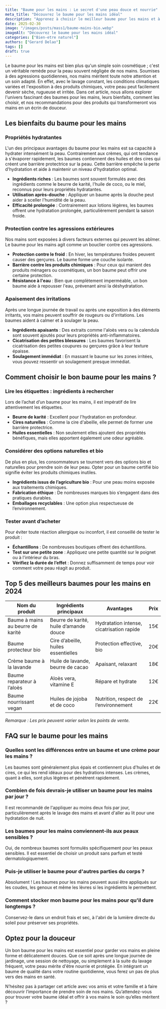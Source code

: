 ```yaml
---
title: "Baume pour les mains : Le secret d'une peau douce et nourrie"
meta_title: "Découvrez le baume pour les mains idéal"
description: "Apprenez à choisir le meilleur baume pour les mains et à profiter de ses bienfaits pour une peau nourrie et douce."
date: 2025-02-30
image: "/images/posts/mass1/baume-mains-bio.webp"
imageAlt: "Découvrez le baume pour les mains idéal"
categories: ["Bien-etre naturel"]
authors: ["Gerard Delao"]
tags: []
draft: true
---
```


Le baume pour les mains est bien plus qu'un simple soin cosmétique ; c'est un véritable remède pour la peau souvent négligée de nos mains. Soumises à des agressions quotidiennes, nos mains méritent toute notre attention et un soin adapté. En effet, avec le lavage constant, les conditions climatiques variées et l'exposition à des produits chimiques, votre peau peut facilement devenir sèche, rugueuse et irritée. Dans cet article, nous allons explorer l'univers fascinant des baumes pour les mains, leurs bienfaits, comment les choisir, et nos recommandations pour des produits qui transformeront vos mains en un écrin de douceur.

## Les bienfaits du baume pour les mains

### Propriétés hydratantes

L'un des principaux avantages du baume pour les mains est sa capacité à hydrater intensément la peau. Contrairement aux crèmes, qui ont tendance à s'évaporer rapidement, les baumes contiennent des huiles et des cires qui créent une barrière protectrice sur la peau. Cette barrière empêche la perte d'hydratation et aide à maintenir un niveau d'hydratation optimal.

- **Ingrédients riches** : Les baumes sont souvent formulés avec des ingrédients comme le beurre de karité, l'huile de coco, ou le miel, reconnus pour leurs propriétés hydratantes.
- **Utilisation après-douche** : Appliquer un baume après la douche peut aider à sceller l'humidité de la peau.
- **Efficacité prolongée** : Contrairement aux lotions légères, les baumes offrent une hydratation prolongée, particulièrement pendant la saison froide.

### Protection contre les agressions extérieures

Nos mains sont exposées à divers facteurs externes qui peuvent les abîmer. Le baume pour les mains agit comme un bouclier contre ces agressions.

- **Protection contre le froid** : En hiver, les températures froides peuvent causer des gerçures. Le baume forme une couche isolante.
- **Barrière contre les produits chimiques** : Pour ceux qui manient des produits ménagers ou cosmétiques, un bon baume peut offrir une certaine protection.
- **Résistance à l'eau** : Bien que complètement imperméable, un bon baume aide à repousser l'eau, prévenant ainsi la déshydratation.

### Apaisement des irritations

Après une longue journée de travail ou après une exposition à des éléments irritants, vos mains peuvent souffrir de rougeurs ou d'irritations. Les baumes aident à calmer et à soulager la peau.

- **Ingrédients apaisants** : Des extraits comme l'aloès vera ou la calendula sont souvent ajoutés pour leurs propriétés anti-inflammatoires.
- **Cicatrisation des petites blessures** : Les baumes favorisent la cicatrisation des petites coupures ou gerçures grâce à leur texture épaisse.
- **Soulagement immédiat** : En massant le baume sur les zones irritées, vous pouvez ressentir un soulagement presque immédiat.

## Comment choisir le bon baume pour les mains ?

### Lire les étiquettes : ingrédients à rechercher

Lors de l’achat d’un baume pour les mains, il est impératif de lire attentivement les étiquettes.

- **Beurre de karité** : Excellent pour l'hydratation en profondeur.
- **Cires naturelles** : Comme la cire d'abeille, elle permet de former une barrière protectrice.
- **Huiles essentielles** : Non seulement elles ajoutent des propriétés bénéfiques, mais elles apportent également une odeur agréable.

### Considérer des options naturelles et bio

De plus en plus, les consommateurs se tournent vers des options bio et naturelles pour prendre soin de leur peau. Opter pour un baume certifié bio signifie éviter les produits chimiques inutiles.

- **Ingrédients issus de l’agriculture bio** : Pour une peau moins exposée aux traitements chimiques.
- **Fabrication éthique** : De nombreuses marques bio s’engagent dans des pratiques durables.
- **Emballages recyclables** : Une option plus respectueuse de l’environnement.

### Tester avant d’acheter

Pour éviter toute réaction allergique ou inconfort, il est conseillé de tester le produit :

- **Échantillons** : De nombreuses boutiques offrent des échantillons.
- **Test sur une petite zone** : Appliquez une petite quantité sur le poignet ou à l'intérieur du bras.
- **Vérifiez la durée de l’effet** : Donnez suffisamment de temps pour voir comment votre peau réagit au produit.

## Top 5 des meilleurs baumes pour les mains en 2024

| Nom du produit | Ingrédients principaux | Avantages | Prix |
|----------------|-----------------------|-----------|------|
| Baume à mains au beurre de karité | Beurre de karité, huile d’amande douce | Hydratation intense, cicatrisation rapide | 15€ |
| Baume protecteur bio | Cire d’abeille, huiles essentielles | Protection effective, bio | 20€ |
| Crème baume à la lavande | Huile de lavande, beurre de cacao | Apaisant, relaxant | 18€ |
| Baume reparateur à l’aloès | Aloès vera, vitamine E | Répare et hydrate | 12€ |
| Baume nourrissant vegan | Huiles de jojoba et de coco | Nutrition, respect de l’environnement | 22€ |

*Remarque : Les prix peuvent varier selon les points de vente.*

## FAQ sur le baume pour les mains

### Quelles sont les différences entre un baume et une crème pour les mains ?

Les baumes sont généralement plus épais et contiennent plus d'huiles et de cires, ce qui les rend idéaux pour des hydrations intenses. Les crèmes, quant à elles, sont plus légères et pénètrent rapidement.

### Combien de fois devrais-je utiliser un baume pour les mains par jour ?

Il est recommandé de l'appliquer au moins deux fois par jour, particulièrement après le lavage des mains et avant d'aller au lit pour une hydratation de nuit.

### Les baumes pour les mains conviennent-ils aux peaux sensibles ?

Oui, de nombreux baumes sont formulés spécifiquement pour les peaux sensibles. Il est essentiel de choisir un produit sans parfum et testé dermatologiquement.

### Puis-je utiliser le baume pour d'autres parties du corps ?

Absolument ! Les baumes pour les mains peuvent aussi être appliqués sur les coudes, les genoux et même les lèvres si les ingrédients le permettent.

### Comment stocker mon baume pour les mains pour qu'il dure longtemps ?

Conservez-le dans un endroit frais et sec, à l'abri de la lumière directe du soleil pour préserver ses propriétés.

## Optez pour la douceur

Un bon baume pour les mains est essentiel pour garder vos mains en pleine forme et délicatement douces. Que ce soit après une longue journée de jardinage, une session de nettoyage, ou simplement à la suite du lavage fréquent, votre peau mérite d'être nourrie et protégée. En intégrant un baume de qualité dans votre routine quotidienne, vous ferez un pas de plus vers des mains en santé.

N’hésitez pas à partager cet article avec vos amis et votre famille et à faire découvrir l’importance de prendre soin de nos mains. Qu’attendez-vous pour trouver votre baume idéal et offrir à vos mains le soin qu’elles méritent ?

